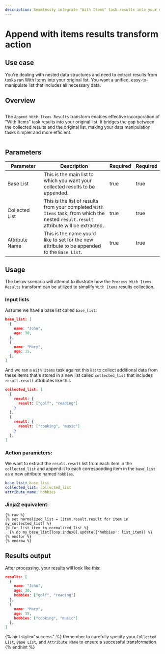 ```yaml
---
description: Seamlessly integrate "With Items" task results into your original list.
---
```


# Append with items results transform action

## Use case

You're dealing with nested data structures and need to extract results from tasks ran With Items into your original list. You want a unified, easy-to-manipulate list that includes all necessary data.

## Overview

<figure><img src="../../../../.gitbook/assets/Screenshot 2025-03-28 at 11.26.27 AM.png" alt=""><figcaption></figcaption></figure>

The `Append With Items Results` transform enables effective incorporation of "With Items" task results into your original list. It bridges the gap between the collected results and the original list, making your data manipulation tasks simpler and more efficient.

<figure><img src="../../../../.gitbook/assets/Screenshot 2025-03-24 at 10.58.44 AM.png" alt=""><figcaption></figcaption></figure>

## Parameters

<table><thead><tr><th width="164">Parameter</th><th width="473.33333333333326">Description</th><th data-type="checkbox">Required</th><th data-hidden data-type="checkbox">Required</th></tr></thead><tbody><tr><td>Base List</td><td>This is the main list to which you want your collected results to be appended.</td><td>true</td><td>true</td></tr><tr><td>Collected List</td><td>This is the list of results from your completed <code>With Items</code> task, from which the nested <code>result.result</code> attribute will be extracted.</td><td>true</td><td>true</td></tr><tr><td>Attribute Name</td><td>This is the name you'd like to set for the new attribute to be appended to the <code>Base List</code>.</td><td>true</td><td>true</td></tr></tbody></table>

## Usage

The below scenario will attempt to illustrate how the `Process With Items Results` transform can be utilized to simplify `With Items` results collection.

### **Input lists**

Assume we have a base list called `base_list`:

```json
base_list: [
  {
    name: "John",
    age: 30,
  },
  {
    name: "Mary",
    age: 35,
  },
]
```

And we ran a `With Items` task against this list to collect additional data from these items that's stored in a new list called `collected_list` that includes `result.result` attributes like this

```json
collected_list: [
  {
    result: {
      result: ["golf", "reading"]
    }
  },
  {
    result: {
      result: ["cooking", "music"]
    }
  },
]
```

### Action parameters:

We want to extract the `result.result` list from each item in the `collected_list` and append it to each corresponding item in the `base_list` as a new attribute named `hobbies`.

```yaml
base_list: base_list
collected_list: collected_list
attribute_name: hobbies
```

### **Jinja2 equivalent:**

```jinja2
{% raw %}
{% set normalized_list = [item.result.result for item in my_collected_list] %}
{% for list_item in normalized_list %}
  {% do my_base_list[loop.index0].update({'hobbies': list_item}) %}
{% endfor %}
{% endraw %}
```

## Results output

After processing, your results will look like this:

```json
results: [
  {
    name: "John",
    age: 30,
    hobbies: ["golf", "reading"]
  },
  {
    name: "Mary",
    age: 35,
    hobbies: ["cooking", "music"]
  },
]
```

{% hint style="success" %}
Remember to carefully specify your `Collected List`, `Base List`, and `Attribute Name` to ensure a successful transformation.
{% endhint %}
